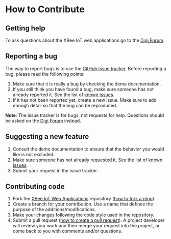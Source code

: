 # How to Contribute

## Getting help

To ask questions about the XBee IoT web applications go to the 
[Digi Forum](http://www.digi.com/support/forum).


## Reporting a bug

The way to report bugs is to use the 
[GitHub issue tracker](http://github.com/digidotcom/xbee-iot-web-apps/issues).
Before reporting a bug, please read the following points:

1. Make sure that it is really a bug by checking the demo documentation.
2. If you still think you have found a bug, make sure someone has not already
reported it. See the list of 
[known issues](http://github.com/digidotcom/xbee-iot-web-apps/issues).
3. If it has not been reported yet, create a new issue. Make sure to add enough 
detail so that the bug can be reproduced.

**Note**: The issue tracker is for bugs, not requests for help. Questions 
should be asked on the [Digi Forum](http://www.digi.com/support/forum) instead.


## Suggesting a new feature

1. Consult the demo documentation to ensure that the behavior you would like is
not excluded.
2. Make sure someone has not already requested it. See the list of 
[known issues](http://github.com/digidotcom/xbee-iot-web-apps/issues).
3. Submit your request in the issue tracker.


## Contributing code

1. Fork the [XBee IoT Web Applications](http://github.com/digidotcom/xbee-iot-web-apps) 
repository ([how to fork a repo](https://help.github.com/articles/fork-a-repo/)).
2. Create a branch for your contribution. Use a name that defines the purpose of the additions/modifications. 
3. Make your changes following the code style used in the repository.
4. Submit a pull request ([how to create a pull request](https://help.github.com/articles/fork-a-repo/#next-steps)).
A project developer will review your work and then merge your request into the
project, or come back to you with comments and/or questions.
